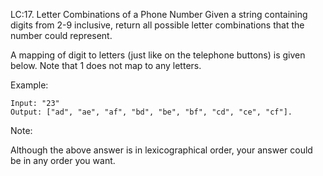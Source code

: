 LC:17. Letter Combinations of a Phone Number
Given a string containing digits from 2-9 inclusive, return all possible letter combinations that the number could represent.

A mapping of digit to letters (just like on the telephone buttons) is given below. Note that 1 does not map to any letters.


Example:
````
Input: "23"
Output: ["ad", "ae", "af", "bd", "be", "bf", "cd", "ce", "cf"].
````
Note:

Although the above answer is in lexicographical order, your answer could be in any order you want.
